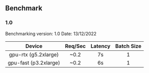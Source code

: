 ## Benchmark

### 1.0

Benchmarking version: 1.0
Date: 13/12/2022

|      **Device**       | **Req/Sec** | **Latency** | **Batch Size** |
|:---------------------:|:-----------:|:-----------:|:--------------:|
| gpu-rtx (g5.2xlarge)  |    ~0.2     |     7s      |       1        |
| gpu-fast (p3.2xlarge) |    ~0.2     |     6s      |       1        |
